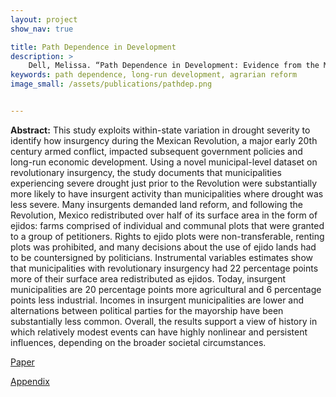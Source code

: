 ```yaml
---
layout: project
show_nav: true

title: Path Dependence in Development
description: >
    Dell, Melissa. “Path Dependence in Development: Evidence from the Mexican Revolution.” [Paper](https://scholar.harvard.edu/files/dell/files/revolutiondraft.pdf); [Appendix](https://scholar.harvard.edu/files/dell/files/data_construction_appendix_mxrev.pdf)
keywords: path dependence, long-run development, agrarian reform
image_small: /assets/publications/pathdep.png


---
```




**Abstract:** This study exploits within-state variation in drought severity to identify how insurgency during the Mexican Revolution, a major early 20th century armed conflict, impacted subsequent government policies and long-run economic development. Using a novel municipal-level dataset on revolutionary insurgency, the study documents that municipalities experiencing severe drought just prior to the Revolution were substantially more likely to have insurgent activity than municipalities where drought was less severe. Many insurgents demanded land reform, and following the Revolution, Mexico redistributed over half of its surface area in the form of ejidos: farms comprised of individual and communal plots that were granted to a group of petitioners. Rights to ejido plots were non-transferable, renting plots was prohibited, and many decisions about the use of ejido lands had to be countersigned by politicians. Instrumental variables estimates show that municipalities with revolutionary insurgency had 22 percentage points more of their surface area redistributed as ejidos. Today, insurgent municipalities are 20 percentage points more agricultural and 6 percentage points less industrial. Incomes in insurgent municipalities are lower and alternations between political parties for the mayorship have been substantially less common. Overall, the results support a view of history in which relatively modest events can have highly nonlinear and persistent influences, depending on the broader societal circumstances.

[Paper](https://scholar.harvard.edu/files/dell/files/revolutiondraft.pdf) 

[Appendix](https://scholar.harvard.edu/files/dell/files/data_construction_appendix_mxrev.pdf)